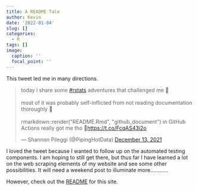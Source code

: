 ```yaml
---
title: A README Tale
author: Kevin
date: '2022-01-04'
slug: []
categories:
  - R
tags: []
image:
  caption: ''
  focal_point: ''
---
```


This tweet led me in many directions. 

<blockquote class="twitter-tweet"><p lang="en" dir="ltr">today i share some <a href="https://twitter.com/hashtag/rstats?src=hash&amp;ref_src=twsrc%5Etfw">#rstats</a> adventures that challenged me 🧗<br><br>most of it was probably self-inflicted from not reading documentation thoroughly 😬<br><br>rmarkdown::render(&quot;README.Rmd&quot;, &quot;github_document&quot;) in GitHub Actions really got me tho 🥴<a href="https://t.co/FcqAS43i2o">https://t.co/FcqAS43i2o</a></p>&mdash; Shannon Pileggi (@PipingHotData) <a href="https://twitter.com/PipingHotData/status/1470377853569179650?ref_src=twsrc%5Etfw">December 13, 2021</a></blockquote> <script async src="https://platform.twitter.com/widgets.js" charset="utf-8"></script> 

I loved the tweet because I wanted to follow up on the automated testing components. I am hoping to still get there, but thus far I have learned a lot on the web scraping elements of my website and see some other possibilities. It will need a weekend post to illuminate more............

However, check out the [README](https://gitlab.com/kgilds/kevinsblog2) for this site. 

